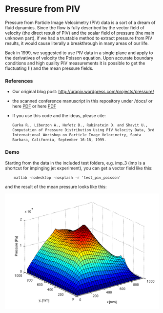 Pressure from PIV
================

Pressure from Particle Image Velocimetry (PIV) data is a sort of a dream of fluid dynamics. Since the flow is fully described 
by the vector field of velocity (the direct result of PIV) and the scalar field of pressure (the main unknown part), if 
we had a trustable method to extract pressure from PIV results, it would cause literally a breakthrough in many areas of 
our life. 

Back in 1999, we suggested to use PIV data in a single plane and apply to the derivatives of velocity the Poisson 
equation. Upon accurate boundary conditions and high quality PIV measurements it is possible to get the fluctuating (!) and 
the mean pressure fields. 

### References
* Our original blog post: http://urapiv.wordpress.com/projects/pressure/
* the scanned conference manuscript in this repository under /docs/ or here [PDF](http://urapiv.files.wordpress.com/2006/02/PIV_99_paper_OCR.pdf)
or here [PDF](http://www.academia.edu/2760232/Computation_of_pressure_distribution_using_PIV_velocity_data)
* If you use this code and the ideas, please cite:  

      Gurka R., Liberzon A., Hefetz D., Rubinstein D. and Shavit U., Computation of Pressure Distribution Using PIV Velocity Data, 3rd International Workshop on Particle Image Velocimetry, Santa Barbara, California, September 16-18, 1999.



### Demo

Starting from the data in the included test folders, e.g. imp_3 (imp is a shortcut for impinging jet experiment), you can get 
a vector field like this:

		matlab -nodesktop -nosplash -r 'test_piv_poisson'

and the result of the mean pressure looks like this:

![Pressure field](test_piv_poisson.png)

